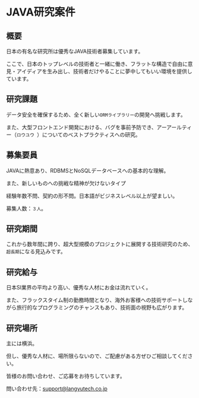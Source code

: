 # JAVA研究案件

## 概要


日本の有名な研究所は優秀なJAVA技術者募集しています。

ここで、日本のトップレベルの技術者と一緒に働き、フラットな構造で自由に意見・アイディアを生み出し、技術者だけやることに夢中してもいい環境を提供しています。



## 研究課題

データ安全を確保するため、全く新しい`ORMライブラリー`の開発へ挑戦します。

また、大型フロントエンド開発における、バグを事前予防でき、アーアールティー（`ロウユウ `）についてのベストプラクティスへの研究。




## 募集要員

JAVAに熱意あり、RDBMSとNoSQLデータベースへの基本的な理解。

また、新しいものへの挑戦な精神が欠けないタイプ

経験年数不問、契約の形不問。日本語がビジネスレベル以上が望ましい。

募集人数：`３人`。


## 研究期間

これから数年間に跨り、超大型規模のプロジェクトに展開する技術研究のため、`超長期`になる見込みです。


## 研究給与

日本SI業界の平均より高い、優秀な人材にお金は流れていく。

また、フラックスタイム制の勤務時間となり、海外お客様への技術サポートしながら旅行的なプログラミングのチャンスもあり、技術面の視野も広がります。


## 研究場所

主には横浜。

但し、優秀な人材に、場所限らないので、ご配慮がある方ぜひご相談してください。


皆様のお問い合わせ、ご応募をお待ちしています。

問い合わせ先：[support@langyutech.co.jp](mailto:support@langyutech.co.jp?subject=案件ID：NT001JP)